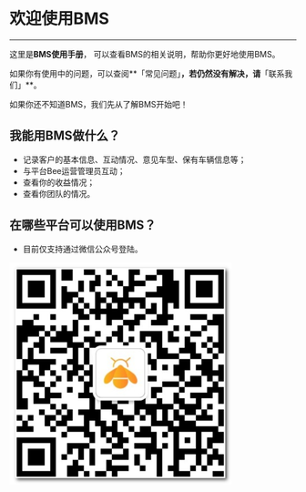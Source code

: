 # **欢迎使用BMS**

---

这里是**BMS使用手册**， 可以查看BMS的相关说明，帮助你更好地使用BMS。

如果你有使用中的问题，可以查阅**「常见问题」**，若仍然没有解决，请**「联系我们」**。

如果你还不知道BMS，我们先从了解BMS开始吧！

## **我能用BMS做什么？**

* 记录客户的基本信息、互动情况、意见车型、保有车辆信息等；
* 与平台Bee运营管理员互动；
* 查看你的收益情况；
* 查看你团队的情况。

## 在哪些平台可以使用BMS？

* 目前仅支持通过微信公众号登陆。

![](/assets/北极熊蜂-二维码.png)





